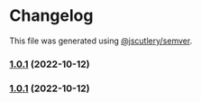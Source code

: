 # Changelog

This file was generated using [@jscutlery/semver](https://github.com/jscutlery/semver).

### [1.0.1](https://github.com/Backbase/golden-sample-app/compare/transfer-v1.0.0...transfer-1.0.1) (2022-10-12)

### [1.0.1](https://github.com/Backbase/golden-sample-app/compare/transfer-v1.0.0...transfer-1.0.1) (2022-10-12)
